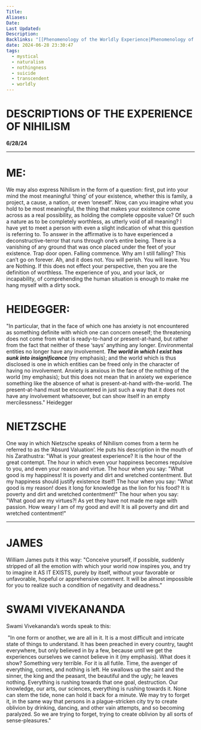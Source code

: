 ```yaml
---
Title: 
Aliases: 
Date: 
Last Updated: 
Description: 
Backlinks: "[[Phenomenology of the Worldly Experience|Phenomenology of the Worldly Experience]]"
date: 2024-06-28 23:30:47
tags:
  - mystical
  - naturalism
  - nothingness
  - suicide
  - transcendent
  - worldly
---
```


# DESCRIPTIONS OF THE EXPERIENCE OF NIHILISM

**6/28/24**
* * *

# ME:

We may also express Nihilism in the form of a question: first, put into your mind the most meaningful ‘thing’ of your existence, whether this is family, a project, a cause, a nation, or even ‘oneself’. Now, can you imagine what you hold to be most meaningful, the thing that makes your existence come across as a real possibility, as holding the complete opposite value? Of such a nature as to be completely worthless, as utterly void of all meaning? I have yet to meet a person with even a slight indication of what this question is referring to. To answer in the affirmative is to have experienced a deconstructive-terror that runs through one’s entire being. There is a vanishing of any ground that was once placed under the feet of your existence. Trap door open. Falling commence. Why am I still falling? This can’t go on forever. Ah, and it does not. You will perish. You will leave. You are Nothing. If this does not effect your perspective, then you are the definition of worthless. The experience of you, and your lack, or incapability, of comprehending the human situation is enough to make me hang myself with a dirty sock.

# HEIDEGGER:

"In particular, that in the face of which one has anxiety is not encountered as something definite with which one can concern oneself; the threatening does not come from what is ready-to-hand or present-at-hand, but rather from the fact that neither of these ‘says’ anything any longer. Environmental entities no longer have any involvement. _**The world in which I exist has sunk into insignificance**_ (my emphasis); and the world which is thus disclosed is one in which entities can be freed only in the character of having no involvement. Anxiety is anxious in the face of the nothing of the world (my emphasis); but this does not mean that in anxiety we experience something like the absence of what is present-at-hand with-the-world. The present-at-hand must be encountered in just such a way that it does not have any involvement whatsoever, but can show itself in an empty mercilessness." Heidegger

# NIETZSCHE

One way in which Nietzsche speaks of Nihilism comes from a term he referred to as the ‘Absurd Valuation’. He puts his description in the mouth of his Zarathustra: "What is your greatest experience? It is the hour of the great contempt. The hour in which even your happiness becomes repulsive to you, and even your reason and virtue. The hour when you say: "What good is my happiness! It is poverty and dirt and wretched contentment. But my happiness should justify existence itself! The hour when you say: "What good is my reason! does it long for knowledge as the lion for his food? It is poverty and dirt and wretched contentment!" The hour when you say: "What good are my virtues?! As yet they have not made me rage with passion. How weary I am of my good and evil! It is all poverty and dirt and wretched contentment!"

* * *

# JAMES

William James puts it this way: "Conceive yourself, if possible, suddenly stripped of all the emotion with which your world now inspires you, and try to imagine it AS IT EXISTS, purely by itself, without your favorable or unfavorable, hopeful or apprehensive comment. It will be almost impossible for you to realize such a condition of negativity and deadness."

# SWAMI VIVEKANANDA

 Swami Vivekananda’s words speak to this: 

 "In one form or another, we are all in it. It is a most difficult and intricate state of things to understand. It has been preached in every country, taught everywhere, but only believed in by a few, because until we get the experiences ourselves we cannot believe in it (my emphasis). What does it show? Something very terrible. For it is all futile. Time, the avenger of everything, comes, and nothing is left. He swallows up the saint and the sinner, the king and the peasant, the beautiful and the ugly; he leaves nothing. Everything is rushing towards that one goal, destruction. Our knowledge, our arts, our sciences, everything is rushing towards it. None can stem the tide, none can hold it back for a minute. We may try to forget it, in the same way that persons in a plague-stricken city try to create oblivion by drinking, dancing, and other vain attempts, and so becoming paralyzed. So we are trying to forget, trying to create oblivion by all sorts of sense-pleasures."  
